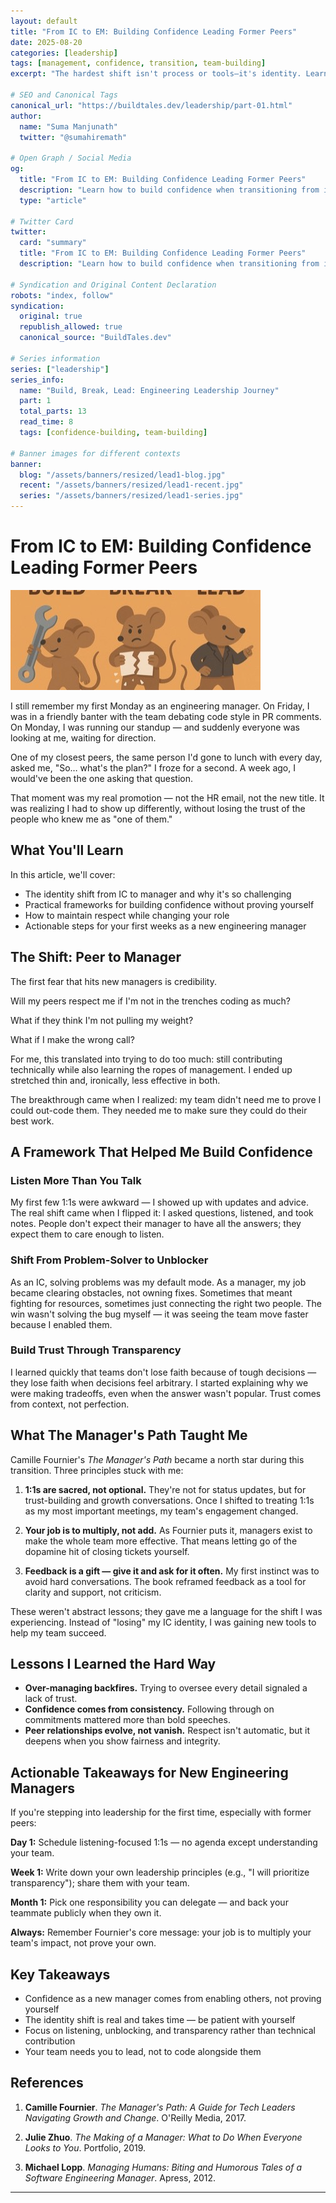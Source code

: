 ```yaml
---
layout: default
title: "From IC to EM: Building Confidence Leading Former Peers"
date: 2025-08-20
categories: [leadership]
tags: [management, confidence, transition, team-building]
excerpt: "The hardest shift isn't process or tools—it's identity. Learn how to build confidence when transitioning from individual contributor to engineering manager."

# SEO and Canonical Tags
canonical_url: "https://buildtales.dev/leadership/part-01.html"
author:
  name: "Suma Manjunath"
  twitter: "@sumahiremath"
  
# Open Graph / Social Media
og:
  title: "From IC to EM: Building Confidence Leading Former Peers"
  description: "Learn how to build confidence when transitioning from individual contributor to engineering manager. Practical frameworks for leading former peers."
  type: "article"
  
# Twitter Card
twitter:
  card: "summary"
  title: "From IC to EM: Building Confidence Leading Former Peers"
  description: "Learn how to build confidence when transitioning from individual contributor to engineering manager. Practical frameworks for leading former peers."

# Syndication and Original Content Declaration
robots: "index, follow"
syndication:
  original: true
  republish_allowed: true
  canonical_source: "BuildTales.dev"

# Series information
series: ["leadership"]
series_info:
  name: "Build, Break, Lead: Engineering Leadership Journey"
  part: 1
  total_parts: 13
  read_time: 8
  tags: [confidence-building, team-building]

# Banner images for different contexts
banner:
  blog: "/assets/banners/resized/lead1-blog.jpg"
  recent: "/assets/banners/resized/lead1-recent.jpg"
  series: "/assets/banners/resized/lead1-series.jpg"
---
```

# From IC to EM: Building Confidence Leading Former Peers

![ICEM](/assets/banners/resized/lead1-blog.jpg)

I still remember my first Monday as an engineering manager. On Friday, I was in a friendly banter with the team debating code style in PR comments. On Monday, I was running our standup — and suddenly everyone was looking at me, waiting for direction.

One of my closest peers, the same person I'd gone to lunch with every day, asked me, "So… what's the plan?" I froze for a second. A week ago, I would've been the one asking that question.

That moment was my real promotion — not the HR email, not the new title. It was realizing I had to show up differently, without losing the trust of the people who knew me as "one of them."

## What You'll Learn

In this article, we'll cover:
- The identity shift from IC to manager and why it's so challenging
- Practical frameworks for building confidence without proving yourself
- How to maintain respect while changing your role
- Actionable steps for your first weeks as a new engineering manager

## The Shift: Peer to Manager

The first fear that hits new managers is credibility.

Will my peers respect me if I'm not in the trenches coding as much?

What if they think I'm not pulling my weight?

What if I make the wrong call?

For me, this translated into trying to do too much: still contributing technically while also learning the ropes of management. I ended up stretched thin and, ironically, less effective in both.

The breakthrough came when I realized: my team didn't need me to prove I could out-code them. They needed me to make sure they could do their best work.

## A Framework That Helped Me Build Confidence

### Listen More Than You Talk

My first few 1:1s were awkward — I showed up with updates and advice. The real shift came when I flipped it: I asked questions, listened, and took notes. People don't expect their manager to have all the answers; they expect them to care enough to listen.

### Shift From Problem-Solver to Unblocker

As an IC, solving problems was my default mode. As a manager, my job became clearing obstacles, not owning fixes. Sometimes that meant fighting for resources, sometimes just connecting the right two people. The win wasn't solving the bug myself — it was seeing the team move faster because I enabled them.

### Build Trust Through Transparency

I learned quickly that teams don't lose faith because of tough decisions — they lose faith when decisions feel arbitrary. I started explaining why we were making tradeoffs, even when the answer wasn't popular. Trust comes from context, not perfection.

## What The Manager's Path Taught Me

Camille Fournier's *The Manager's Path* became a north star during this transition. Three principles stuck with me:

1. **1:1s are sacred, not optional.** They're not for status updates, but for trust-building and growth conversations. Once I shifted to treating 1:1s as my most important meetings, my team's engagement changed.

2. **Your job is to multiply, not add.** As Fournier puts it, managers exist to make the whole team more effective. That means letting go of the dopamine hit of closing tickets yourself.

3. **Feedback is a gift — give it and ask for it often.** My first instinct was to avoid hard conversations. The book reframed feedback as a tool for clarity and support, not criticism.

These weren't abstract lessons; they gave me a language for the shift I was experiencing. Instead of "losing" my IC identity, I was gaining new tools to help my team succeed.

## Lessons I Learned the Hard Way

- **Over-managing backfires.** Trying to oversee every detail signaled a lack of trust.
- **Confidence comes from consistency.** Following through on commitments mattered more than bold speeches.
- **Peer relationships evolve, not vanish.** Respect isn't automatic, but it deepens when you show fairness and integrity.

## Actionable Takeaways for New Engineering Managers

If you're stepping into leadership for the first time, especially with former peers:

**Day 1:** Schedule listening-focused 1:1s — no agenda except understanding your team.

**Week 1:** Write down your own leadership principles (e.g., "I will prioritize transparency"); share them with your team.

**Month 1:** Pick one responsibility you can delegate — and back your teammate publicly when they own it.

**Always:** Remember Fournier's core message: your job is to multiply your team's impact, not prove your own.

## Key Takeaways

- Confidence as a new manager comes from enabling others, not proving yourself
- The identity shift is real and takes time — be patient with yourself
- Focus on listening, unblocking, and transparency rather than technical contribution
- Your team needs you to lead, not to code alongside them

## References

1. **Camille Fournier**. *The Manager's Path: A Guide for Tech Leaders Navigating Growth and Change*. O'Reilly Media, 2017.

2. **Julie Zhuo**. *The Making of a Manager: What to Do When Everyone Looks to You*. Portfolio, 2019.

3. **Michael Lopp**. *Managing Humans: Biting and Humorous Tales of a Software Engineering Manager*. Apress, 2012.

---
